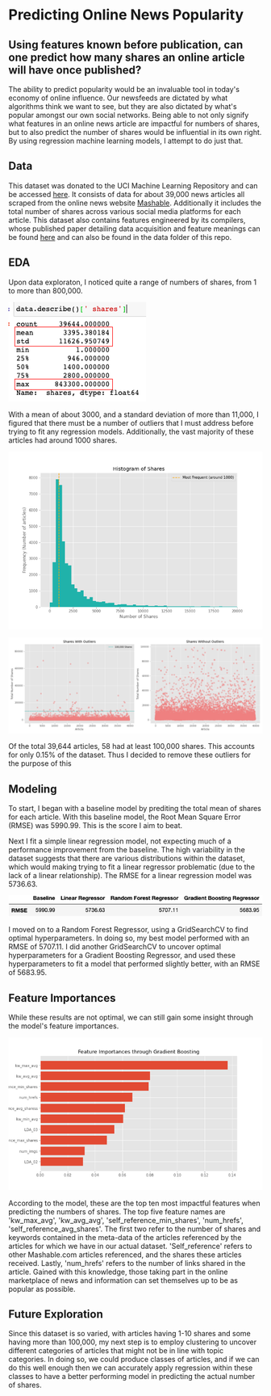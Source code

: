 # Predicting Online News Popularity 
## Using features known before publication, can one predict how many shares an online article will have once published? 
The ability to predict popularity would be an invaluable tool in today's economy of online influence. Our newsfeeds are dictated by what algorithms think we want to see, but they are also dictated by what's popular amongst our own social networks. Being able to not only signify what features in an online news article are impactful for numbers of shares, but to also predict the number of shares would be influential in its own right. By using regression machine learning models, I attempt to do just that. 

## Data 
This dataset was donated to the UCI Machine Learning Repository and can be accessed [here](https://archive.ics.uci.edu/ml/datasets/Online+News+Popularity). It consists of data for about 39,000 news articles all scraped from the online news website [Mashable](https://mashable.com/). Additionally it includes the total number of shares across various social media platforms for each article. This dataset also contains features engineered by its compilers, whose published paper detailing data acquisition and feature meanings can be found [here](https://repositorium.sdum.uminho.pt/bitstream/1822/39169/1/main.pdf) and can also be found in the data folder of this repo. 

## EDA 
Upon data exploraton, I noticed quite a range of numbers of shares, from 1 to more than 800,000.

![Shares_EDA](./img/eda-outlier.png)

With a mean of about 3000, and a standard deviation of more than 11,000, I figured that there must be a number of outliers that I must address before trying to fit any regression models. Additionally, the vast majority of these articles had around 1000 shares. 

![Histogram](./img/histogram-shares.png)

![Outliers](./img/outliers.png)

Of the total 39,644 articles, 58 had at least 100,000 shares. This accounts for only 0.15% of the dataset. Thus I decided to remove these outliers for the purpose of this 

## Modeling
To start, I began with a baseline model by prediting the total mean of shares for each article. With this baseline model, the Root Mean Square Error (RMSE) was 5990.99. This is the score I aim to beat. 

Next I fit a simple linear regression model, not expecting much of a performance improvement from the baseline. The high variability in the dataset suggests that there are various distributions within the dataset, which would making trying to fit a linear regressor problematic (due to the lack of a linear relationship). The RMSE for a linear regression model was 5736.63. 


![Results](./img/results.png)


I moved on to a Random Forest Regressor, using a GridSearchCV to find optimal hyperparameters. In doing so, my best model performed with an RMSE of 5707.11. I did another GridSearchCV to uncover optimal hyperparameters for a Gradient Boosting Regressor, and used these hyperparameters to fit a model that performed slightly better, with an RMSE of 5683.95.

## Feature Importances  
While these results are not optimal, we can still gain some insight through the model's feature importances. 

![Feature Importances](./img/feature-importances.png)

According to the model, these are the top ten most impactful features when predicting the numbers of shares. The top five feature names are 'kw_max_avg', 'kw_avg_avg', 'self_reference_min_shares', 'num_hrefs', 'self_reference_avg_shares'. The first two refer to the number of shares and keywords contained in the meta-data of the articles referenced by the articles for which we have in our actual dataset. 'Self_reference' refers to other Mashable.com articles referenced, and the shares these articles received. Lastly, 'num_hrefs' refers to the number of links shared in the article. Gained with this knowledge, those taking part in the online marketplace of news and information can set themselves up to be as popular as possible. 

## Future Exploration 

Since this dataset is so varied, with articles having 1-10 shares and some having more than 100,000, my next step is to employ clustering to uncover different categories of articles that might not be in line with topic categories. In doing so, we could produce classes of articles, and if we can do this well enough then we can accurately apply regression within these classes to have a better performing model in predicting the actual number of shares. 



